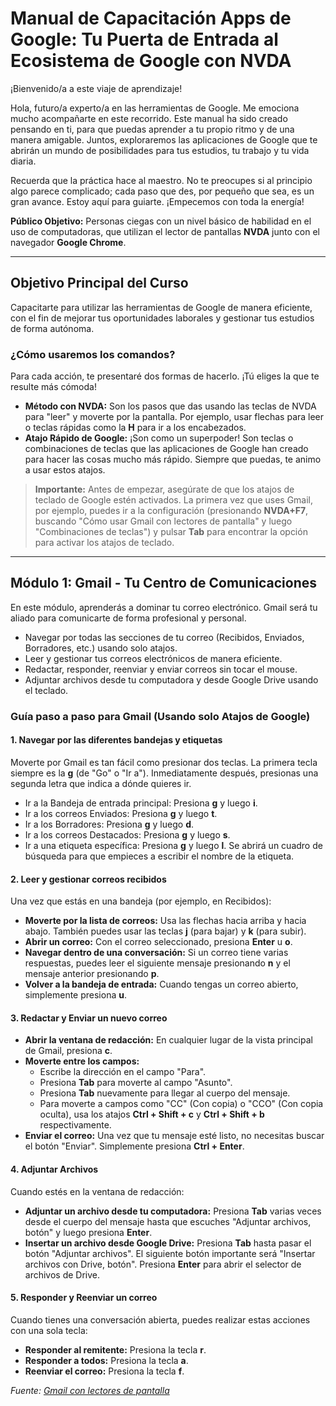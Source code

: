 # Manual de Capacitación Apps de Google: Tu Puerta de Entrada al Ecosistema de Google con NVDA

¡Bienvenido/a a este viaje de aprendizaje!

Hola, futuro/a experto/a en las herramientas de Google. Me emociona mucho acompañarte en este recorrido. Este manual ha sido creado pensando en ti, para que puedas aprender a tu propio ritmo y de una manera amigable. Juntos, exploraremos las aplicaciones de Google que te abrirán un mundo de posibilidades para tus estudios, tu trabajo y tu vida diaria.

Recuerda que la práctica hace al maestro. No te preocupes si al principio algo parece complicado; cada paso que des, por pequeño que sea, es un gran avance. Estoy aquí para guiarte. ¡Empecemos con toda la energía!

**Público Objetivo:** Personas ciegas con un nivel básico de habilidad en el uso de computadoras, que utilizan el lector de pantallas **NVDA** junto con el navegador **Google Chrome**.

---

## Objetivo Principal del Curso

Capacitarte para utilizar las herramientas de Google de manera eficiente, con el fin de mejorar tus oportunidades laborales y gestionar tus estudios de forma autónoma.

### ¿Cómo usaremos los comandos?

Para cada acción, te presentaré dos formas de hacerlo. ¡Tú eliges la que te resulte más cómoda!

* **Método con NVDA:** Son los pasos que das usando las teclas de NVDA para "leer" y moverte por la pantalla. Por ejemplo, usar flechas para leer o teclas rápidas como la **H** para ir a los encabezados.
* **Atajo Rápido de Google:** ¡Son como un superpoder! Son teclas o combinaciones de teclas que las aplicaciones de Google han creado para hacer las cosas mucho más rápido. Siempre que puedas, te animo a usar estos atajos.

> **Importante:** Antes de empezar, asegúrate de que los atajos de teclado de Google estén activados. La primera vez que uses Gmail, por ejemplo, puedes ir a la configuración (presionando **NVDA+F7**, buscando "Cómo usar Gmail con lectores de pantalla" y luego "Combinaciones de teclas") y pulsar **Tab** para encontrar la opción para activar los atajos de teclado.

---

## Módulo 1: Gmail - Tu Centro de Comunicaciones

En este módulo, aprenderás a dominar tu correo electrónico. Gmail será tu aliado para comunicarte de forma profesional y personal.

* Navegar por todas las secciones de tu correo (Recibidos, Enviados, Borradores, etc.) usando solo atajos.
* Leer y gestionar tus correos electrónicos de manera eficiente.
* Redactar, responder, reenviar y enviar correos sin tocar el mouse.
* Adjuntar archivos desde tu computadora y desde Google Drive usando el teclado.

### Guía paso a paso para Gmail (Usando solo Atajos de Google)

#### 1. Navegar por las diferentes bandejas y etiquetas

Moverte por Gmail es tan fácil como presionar dos teclas. La primera tecla siempre es la **g** (de "Go" o "Ir a"). Inmediatamente después, presionas una segunda letra que indica a dónde quieres ir.

* Ir a la Bandeja de entrada principal: Presiona **g** y luego **i**.
* Ir a los correos Enviados: Presiona **g** y luego **t**.
* Ir a los Borradores: Presiona **g** y luego **d**.
* Ir a los correos Destacados: Presiona **g** y luego **s**.
* Ir a una etiqueta específica: Presiona **g** y luego **l**. Se abrirá un cuadro de búsqueda para que empieces a escribir el nombre de la etiqueta.

#### 2. Leer y gestionar correos recibidos

Una vez que estás en una bandeja (por ejemplo, en Recibidos):

* **Moverte por la lista de correos:** Usa las flechas hacia arriba y hacia abajo. También puedes usar las teclas **j** (para bajar) y **k** (para subir).
* **Abrir un correo:** Con el correo seleccionado, presiona **Enter** u **o**.
* **Navegar dentro de una conversación:** Si un correo tiene varias respuestas, puedes leer el siguiente mensaje presionando **n** y el mensaje anterior presionando **p**.
* **Volver a la bandeja de entrada:** Cuando tengas un correo abierto, simplemente presiona **u**.

#### 3. Redactar y Enviar un nuevo correo

* **Abrir la ventana de redacción:** En cualquier lugar de la vista principal de Gmail, presiona **c**.
* **Moverte entre los campos:**
    * Escribe la dirección en el campo "Para".
    * Presiona **Tab** para moverte al campo "Asunto".
    * Presiona **Tab** nuevamente para llegar al cuerpo del mensaje.
    * Para moverte a campos como "CC" (Con copia) o "CCO" (Con copia oculta), usa los atajos **Ctrl + Shift + c** y **Ctrl + Shift + b** respectivamente.
* **Enviar el correo:** Una vez que tu mensaje esté listo, no necesitas buscar el botón "Enviar". Simplemente presiona **Ctrl + Enter**.

#### 4. Adjuntar Archivos

Cuando estés en la ventana de redacción:

* **Adjuntar un archivo desde tu computadora:** Presiona **Tab** varias veces desde el cuerpo del mensaje hasta que escuches "Adjuntar archivos, botón" y luego presiona **Enter**.
* **Insertar un archivo desde Google Drive:** Presiona **Tab** hasta pasar el botón "Adjuntar archivos". El siguiente botón importante será "Insertar archivos con Drive, botón". Presiona **Enter** para abrir el selector de archivos de Drive.

#### 5. Responder y Reenviar un correo

Cuando tienes una conversación abierta, puedes realizar estas acciones con una sola tecla:

* **Responder al remitente:** Presiona la tecla **r**.
* **Responder a todos:** Presiona la tecla **a**.
* **Reenviar el correo:** Presiona la tecla **f**.

*Fuente: [Gmail con lectores de pantalla](https://support.google.com/mail/answer/17094?hl=es)*